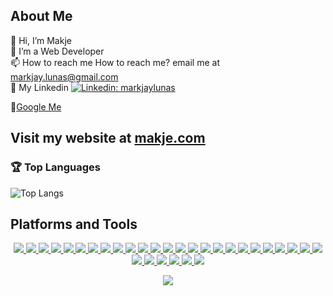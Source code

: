 ## About Me
👋 Hi, I’m Makje<br />
👀 I’m a Web Developer<br />
📫 How to reach me How to reach me? email me at markjay.lunas@gmail.com <br />
💼 My Linkedin    [![Linkedin: markjaylunas](https://img.shields.io/badge/-MarkJay%20Lunas-blue?style=flat-square&logo=Linkedin&logoColor=white&link=https://www.linkedin.com/in/markjaylunas/)](https://www.linkedin.com/in/markjaylunas/)

🔎[Google Me](https://www.google.com/search?q=intext%3Amakje)


## Visit my website at [makje.com](https://www.makje.com)

### 🏆 Top Languages
![Top Langs](https://github-readme-stats.vercel.app/api/top-langs/?username=markjaylunas&layout=compact&theme=radical)
<!---
### ⚙️ GitHub Stats
![Mark's GitHub stats](https://github-readme-stats.vercel.app/api?username=markjaylunas&show_icons=true&theme=radical)
--->

## Platforms and Tools

<p align="center">
  <a href="https://code.visualstudio.com/" target="_blank">
    <img src="https://skillicons.dev/icons?i=vscode" />
  </a>
  <a href="https://developer.mozilla.org/docs/Web/HTML" target="_blank">
    <img src="https://skillicons.dev/icons?i=html" />
  </a>
  <a href="https://developer.mozilla.org/docs/Web/CSS" target="_blank">
    <img src="https://skillicons.dev/icons?i=css" />
  </a>
  <a href="https://developer.mozilla.org/docs/Web/JavaScript" target="_blank">
    <img src="https://skillicons.dev/icons?i=js" />
  </a>
  <a href="https://reactjs.org/" target="_blank">
    <img src="https://skillicons.dev/icons?i=react" />
  </a>
  <a href="https://nextjs.org/" target="_blank">
    <img src="https://skillicons.dev/icons?i=nextjs" />
  </a>
  <a href="https://www.typescriptlang.org/" target="_blank">
    <img src="https://skillicons.dev/icons?i=typescript" />
  </a>
  <a href="https://tailwindcss.com/" target="_blank">
    <img src="https://skillicons.dev/icons?i=tailwind" />
  </a>
  <a href="https://getbootstrap.com/" target="_blank">
    <img src="https://skillicons.dev/icons?i=bootstrap" />
  </a>
  <a href="https://nodejs.org/" target="_blank">
    <img src="https://skillicons.dev/icons?i=nodejs" />
  </a>
  <a href="https://expressjs.com/" target="_blank">
    <img src="https://skillicons.dev/icons?i=express" />
  </a>
  <a href="https://deno.land/" target="_blank">
    <img src="https://skillicons.dev/icons?i=deno" />
  </a>
  <a href="https://www.prisma.io/" target="_blank">
    <img src="https://skillicons.dev/icons?i=prisma" />
  </a>
  <a href="https://www.postgresql.org/" target="_blank">
    <img src="https://skillicons.dev/icons?i=postgresql" />
  </a>
  <a href="https://www.mysql.com/" target="_blank">
    <img src="https://skillicons.dev/icons?i=mysql" />
  </a>
  <a href="https://www.mongodb.com/" target="_blank">
    <img src="https://skillicons.dev/icons?i=mongodb" />
  </a>
  <a href="https://supabase.io/" target="_blank">
    <img src="https://skillicons.dev/icons?i=supabase" />
  </a>
  <a href="https://firebase.google.com/" target="_blank">
    <img src="https://skillicons.dev/icons?i=firebase" />
  </a>
  <a href="https://cloud.google.com/" target="_blank">
    <img src="https://skillicons.dev/icons?i=gcp" />
  </a>
  <a href="https://aws.amazon.com/" target="_blank">
    <img src="https://skillicons.dev/icons?i=aws" />
  </a>
  <a href="https://vercel.com/" target="_blank">
    <img src="https://skillicons.dev/icons?i=vercel" />
  </a>
  <a href="https://www.postman.com/" target="_blank">
    <img src="https://skillicons.dev/icons?i=postman" />
  </a>
  <a href="https://www.npmjs.com/" target="_blank">
    <img src="https://skillicons.dev/icons?i=npm" />
  </a>
  <a href="https://yarnpkg.com/" target="_blank">
    <img src="https://skillicons.dev/icons?i=yarn" />
  </a>
  <a href="https://git-scm.com/" target="_blank">
    <img src="https://skillicons.dev/icons?i=git" />
  </a>
  <a href="https://github.com/" target="_blank">
    <img src="https://skillicons.dev/icons?i=github" />
  </a>
  <a href="https://jestjs.io/" target="_blank">
    <img src="https://skillicons.dev/icons?i=jest" />
  </a>
  <a href="https://www.cypress.io/" target="_blank">
    <img src="https://skillicons.dev/icons?i=cypress" />
  </a>
  <a href="https://www.figma.com/" target="_blank">
    <img src="https://skillicons.dev/icons?i=figma" />
  </a>
  <a href="https://www.gnu.org/software/bash/" target="_blank">
    <img src="https://skillicons.dev/icons?i=bash" />
  </a>
  <a href="https://www.python.org/" target="_blank">
    <img src="https://skillicons.dev/icons?i=python" />
  </a>
</p>


<p align="center">
  <img src="https://github-profile-summary-cards.vercel.app/api/cards/profile-details?username=markjaylunas&theme=github_dark&show_icons=true" />
</p>


